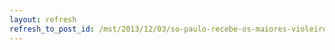 ```yaml
---
layout: refresh
refresh_to_post_id: /mst/2013/12/03/so-paulo-recebe-os-maiores-violeiros-do-brasil-em-trs-atividades-gratuitas
---
```

